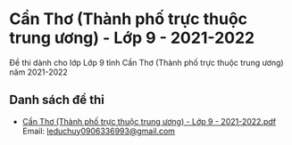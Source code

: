 # Cần Thơ (Thành phố trực thuộc trung ương) - Lớp 9 - 2021-2022

Đề thi dành cho lớp Lớp 9 tỉnh Cần Thơ (Thành phố trực thuộc trung ương) năm 2021-2022

## Danh sách đề thi

- [Cần Thơ (Thành phố trực thuộc trung ương) - Lớp 9 - 2021-2022.pdf](Cần%20Thơ%20(Thành%20phố%20trực%20thuộc%20trung%20ương)%20-%20Lớp%209%20-%202021-2022.pdf)
Email: leduchuy0906336993@gmail.com

